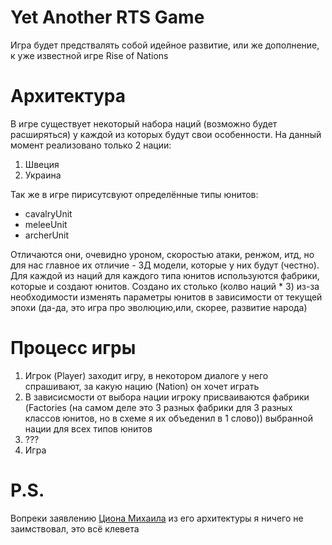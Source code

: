 # Yet Another RTS Game
Игра будет предствалять собой идейное развитие, или же дополнение, к уже известной игре Rise of Nations

# Архитектура
В игре существует некоторый набора наций (возможно будет расширяться) у каждой из которых будут свои особенности.
На данный момент реализовано только 2 нации:
1) Швеция
2) Украина

Так же в игре пирисутсвуют определённые типы юнитов:
+ cavalryUnit
+ meleeUnit
+ archerUnit

Отличаются они, очевидно уроном, скоростью атаки, ренжом, итд, но для нас главное их отличие - 3Д модели, которые у них будут (честно).
Для каждой из наций для каждого типа юнитов используются фабрики, которые и создают юнитов. Создано их столько (колво наций * 3) из-за
необходимости изменять параметры юнитов в зависимости от текущей эпохи (да-да, это игра про эволюцию,или, скорее, развитие народа)
# Процесс игры
1. Игрок (Player) заходит игру, в некотором диалоге у него спрашивают, за какую нацию (Nation) он хочет играть
2. В зависисмости от выбора нации игроку присваиваются фабрики (Factories (на самом деле это 3 разных фабрики для 3 разных классов юнитов, но в схеме я их объеденил в 1 слово)) выбранной нации для всех типов юнитов
3. ???
4. Игра

# P.S.
Вопреки заявлению [Циона Михаила](https://github.com/MVCionOld) из его архитектуры я ничего не заимствовал, это всё клевета
